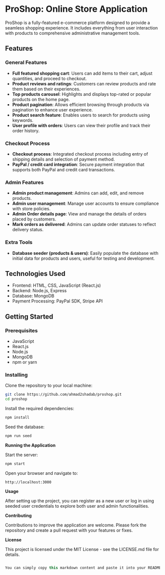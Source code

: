 # ProShop: Online Store Application

ProShop is a fully-featured e-commerce platform designed to provide a seamless shopping experience. It includes everything from user interaction with products to comprehensive administrative management tools.

## Features

### General Features
- **Full featured shopping cart**: Users can add items to their cart, adjust quantities, and proceed to checkout.
- **Product reviews and ratings**: Customers can review products and rate them based on their experiences.
- **Top products carousel**: Highlights and displays top-rated or popular products on the home page.
- **Product pagination**: Allows efficient browsing through products via pagination to enhance user experience.
- **Product search feature**: Enables users to search for products using keywords.
- **User profile with orders**: Users can view their profile and track their order history.

### Checkout Process
- **Checkout process**: Integrated checkout process including entry of shipping details and selection of payment method.
- **PayPal / credit card integration**: Secure payment integration that supports both PayPal and credit card transactions.

### Admin Features
- **Admin product management**: Admins can add, edit, and remove products.
- **Admin user management**: Manage user accounts to ensure compliance with store policies.
- **Admin Order details page**: View and manage the details of orders placed by customers.
- **Mark orders as delivered**: Admins can update order statuses to reflect delivery status.

### Extra Tools
- **Database seeder (products & users)**: Easily populate the database with initial data for products and users, useful for testing and development.

## Technologies Used

- Frontend: HTML, CSS, JavaScript (React.js)
- Backend: Node.js, Express
- Database: MongoDB
- Payment Processing: PayPal SDK, Stripe API

## Getting Started

### Prerequisites

- JavaScript
- React.js
- Node.js
- MongoDB
- npm or yarn

### Installing

Clone the repository to your local machine:

```bash
git clone https://github.com/ahmad2shadab/proshop.git
cd proshop
```
Install the required dependencies:

```bash
npm install
```
Seed the database:

```bash
npm run seed
```
**Running the Application**

Start the server:

```bash
npm start
```

Open your browser and navigate to:

```arduino
http://localhost:3000
```
**Usage**

After setting up the project, you can register as a new user or log in using seeded user credentials to explore both user and admin functionalities.

**Contributing**

Contributions to improve the application are welcome. Please fork the repository and create a pull request with your features or fixes.

**License**

This project is licensed under the MIT License - see the LICENSE.md file for details.

```csharp

You can simply copy this markdown content and paste it into your README.md file in your project repository.
```